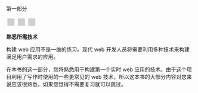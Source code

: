 第一部分

![image](img/frontdot.jpg)

**熟悉所需技术**

构建 web 应用不是一维的练习。现代 web 开发人员将需要利用多种技术来构建满足用户需求的应用。

在本书的这一部分，您将熟悉用于构建第一个实时 web 应用的技术。由于这个项目利用了写作时使用的一些更常见的 web 技术，所以这本书的大部分内容对您来说应该很熟悉，如果您觉得不需要复习就可以跳过。